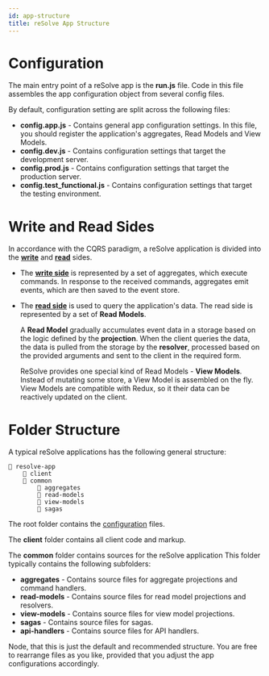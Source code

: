 ```yaml
---
id: app-structure
title: reSolve App Structure
---
```


# Configuration

The main entry point of a reSolve app is the **run.js** file. Code in this file assembles the app configuration object from several config files.

By default, configuration setting are split across the following files:

- **config.app.js** - Contains general app configuration settings. In this file, you should register the application's aggregates, Read Models and View Models.
- **config.dev.js** - Contains configuration settings that target the development server.
- **config.prod.js** - Contains configuration settings that target the production server.
- **config.test_functional.js** - Contains configuration settings that target the testing environment.

# Write and Read Sides

In accordance with the CQRS paradigm, a reSolve application is divided into the **[write](write-side.md)** and **[read](read-side.md)** sides.

- The **[write side](write-side.md)** is represented by a set of aggregates, which execute commands. In response to the received commands, aggregates emit events, which are then saved to the event store.
- The **[read side](read-side.md)** is used to query the application's data. The read side is represented by a set of **Read Models**.

  A **Read Model** gradually accumulates event data in a storage based on the logic defined by the **projection**. When the client queries the data, the data is pulled from the storage by the **resolver**, processed based on the provided arguments and sent to the client in the required form.

  ReSolve provides one special kind of Read Models - **View Models**. Instead of mutating some store, a View Model is assembled on the fly. View Models are compatible with Redux, so it their data can be reactively updated on the client.

# Folder Structure

A typical reSolve applications has the following general structure:

```
📁 resolve-app
    📁 client
    📁 common
        📁 aggregates
        📁 read-models
        📁 view-models
        📁 sagas
```

The root folder contains the [configuration](#configuration) files.

The **client** folder contains all client code and markup.

The **common** folder contains sources for the reSolve application This folder typically contains the following subfolders:

- **aggregates** - Contains source files for aggregate projections and command handlers.
- **read-models** - Contains source files for read model projections and resolvers.
- **view-models** - Contains source files for view model projections.
- **sagas** - Contains source files for sagas.
- **api-handlers** - Contains source files for API handlers.

Node, that this is just the default and recommended structure. You are free to rearrange files as you like, provided that you adjust the app configurations accordingly.
